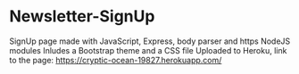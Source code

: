 # Newsletter-SignUp

SignUp page made with JavaScript, Express, body parser and https NodeJS modules
Inludes a Bootstrap theme and a CSS file
Uploaded to Heroku, link to the page: https://cryptic-ocean-19827.herokuapp.com/
